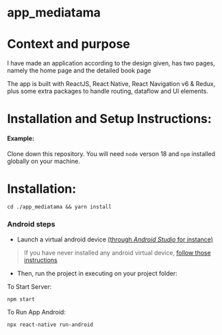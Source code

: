 # app_mediatama

# Context and purpose

I have made an application according to the design given, has two pages, namely the home page and the detailed book page

The app is built with ReactJS, React Native, React Navigation v6 & Redux, plus some extra packages to handle routing, dataflow and UI elements.

# Installation and Setup Instructions:

#### Example:  

Clone down this repository. You will need `node` verson 18 and `npm` installed globally on your machine.  

# Installation:

`cd ./app_mediatama && yarn install`

### Android steps

- Launch a virtual android device [(through *Android Studio* for instance)](https://developer.android.com/studio/run/managing-avds.html#viewing)

> If you have never installed any android virtual device, [follow those instructions](https://developer.android.com/studio/run/managing-avds.html#createavd)

- Then, run the project in executing on your project folder:

To Start Server:

```
npm start
```

To Run App Android:

```
npx react-native run-android
```